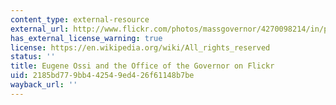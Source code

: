 ```yaml
---
content_type: external-resource
external_url: http://www.flickr.com/photos/massgovernor/4270098214/in/photostream/
has_external_license_warning: true
license: https://en.wikipedia.org/wiki/All_rights_reserved
status: ''
title: Eugene Ossi and the Office of the Governor on Flickr
uid: 2185bd77-9bb4-4254-9ed4-26f61148b7be
wayback_url: ''
---
```

